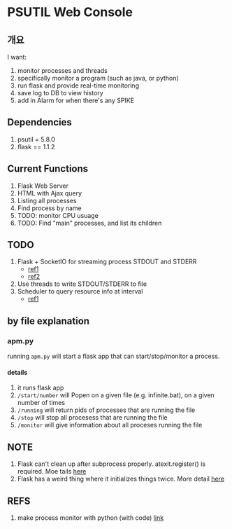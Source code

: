 # PSUTIL Web Console

## 개요

I want:

1. monitor processes and threads
2. specifically monitor a program (such as java, or python)
3. run flask and provide real-time monitoring
4. save log to DB to view history
5. add in Alarm for when there's any SPIKE

## Dependencies

1. psutil = 5.8.0
2. flask == 1.1.2

## Current Functions

1. Flask Web Server
2. HTML with Ajax query
3. Listing all processes
4. Find process by name
5. TODO: monitor CPU usuage
6. TODO: Find "main" processes, and list its children

## TODO

1. Flask + SocketIO for streaming process STDOUT and STDERR
    - [ref1](https://medium.com/swlh/implement-a-websocket-using-flask-and-socket-io-python-76afa5bbeae1)
    - [ref2](https://stackoverflow.com/a/38643387/10570582)
2. Use threads to write STDOUT/STDERR to file
3. Scheduler to query resource info at interval
    - [ref1](https://github.com/viniciuschiele/flask-apscheduler)

## by file explanation

### apm.py

running `apm.py` will start a flask app that can start/stop/monitor a process.

#### details

1. it runs flask app
2. `/start/number` will Popen on a given file (e.g. infinite.bat), on a given number of times
3. `/running` will return pids of processes that are running the file
4. `/stop` will stop all procesess that are running the file
5. `/monitor` will give information about all proceses running the file

## NOTE

1. Flask can't clean up after subprocess properly. atexit.register() is required. Moe tails [here](https://medium.com/better-programming/create-exit-handlers-for-your-python-appl-bc279e796b6b)
2. Flask has a weird thing where it initializes things twice. More detail [here](https://stackoverflow.com/a/15491587/10570582)


## REFS

1. make process monitor with python (with code) [link](https://www.thepythoncode.com/article/make-process-monitor-python)